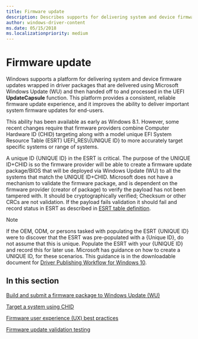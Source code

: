 ```yaml
---
title: Firmware update
description: Describes supports for delivering system and device firmware updates using Microsoft Windows Update( WU) and the UEFI UpdateCapsule function.
author: windows-driver-content
ms.date: 05/15/2018
ms.localizationpriority: medium
---
```



# Firmware update

Windows supports a platform for delivering system and device firmware updates wrapped in driver packages that are delivered using Microsoft Windows Update (WU) and then handed off to and processed in the UEFI **UpdateCapsule** function. This platform provides a consistent, reliable firmware update experience, and it improves the ability to deliver important system firmware updates for end-users.

This ability has been available as early as Windows 8.1. However, some recent changes require that firmware providers combine Computer Hardware ID (CHID) targeting along with a model unique EFI System Resource Table (ESRT) UEFI\_RES\\{UNIQUE ID} to more accurately target specific systems or range of systems.

A unique ID {UNIQUE ID} in the ESRT is critical. The purpose of the UNIQUE ID+CHID is so the firmware provider will be able to create a firmware update package/BIOS that will be deployed via Windows Update (WU) to all the systems that match the UNIQUE ID+CHID. Microsoft does not have a mechanism to validate the firmware package, and is dependent on the firmware provider (creator of package) to verify the payload has not been tampered with. It should be cryptographically verified; Checksum or other CRCs are not validation. If the payload fails validation it should fail and record status in ESRT as described in [ESRT table definition](https://docs.microsoft.com/windows-hardware/drivers/bringup/esrt-table-definition).

> [!NOTE]
> If the OEM, ODM, or persons tasked with populating the ESRT {UNIQUE ID} were to discover that the ESRT was pre-populated with a {Unique ID}, do not assume that this is unique. Populate the ESRT with your {UNIQUE ID} and record this for later use. Microsoft has guidance on how to create a UNIQUE ID, for these scenarios. This guidance is in the downloadable document for [Driver Publishing Workflow for Windows 10](http://download.microsoft.com/download/B/A/8/BA89DCE0-DB25-4425-9EFF-1037E0BA06F9/windows10_driver_publishing_workflow.docx).



## In this section

[Build and submit a firmware package to Windows Update (WU)](build-and-submit-a-firmware-package-to-windows-update.md)

[Target a system using CHID](target-a-system-using-chid.md)

[Firmware user experience (UX) best practices](firmware-user-experience-best-practices.md)

[Firmware update validation testing](firmware-update-validation-testing.md)






